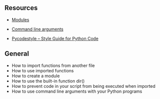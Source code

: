 ## Resources

* [Modules](https://docs.python.org/3/tutorial/modules.html)

* [Command line arguments](https://docs.python.org/3/tutorial/stdlib.html#command-line-arguments)

* [Pycodestyle – Style Guide for Python Code](https://docs.python.org/3.4/library/dis.html)

## General
* How to import functions from another file
* How to use imported functions
* How to create a module
* How to use the built-in function dir()
* How to prevent code in your script from being executed when imported
* How to use command line arguments with your Python programs
